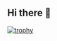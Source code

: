 ## Hi there 👋  
[![trophy](https://github-profile-trophy.vercel.app/Charles-Xuryo-ma&theme=onedark)](https://github.com/ryo-ma/github-profile-trophy)
